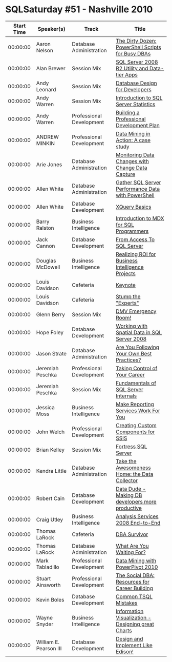 # SQLSaturday #51 - Nashville 2010
Start Time|Speaker(s)|Track|Title
---|---|---|---
00:00:00|Aaron Nelson|Database Administration|[The Dirty Dozen: PowerShell Scripts for Busy DBAs](28405.md)
00:00:00|Alan Brewer|Session Mix|[SQL Server 2008 R2 Utility and Data-tier Apps](28588.md)
00:00:00|Andy Leonard|Session Mix|[Database Design for Developers](28674.md)
00:00:00|Andy Warren|Session Mix|[Introduction to SQL Server Statistics](28714.md)
00:00:00|Andy Warren|Professional Development|[Building a Professional Development  Plan](28715.md)
00:00:00|ANDREW MINKIN|Professional Development|[Data Mining in Action: A case study](28773.md)
00:00:00|Arie Jones|Database Administration|[Monitoring Data Changes with Change Data Capture](28825.md)
00:00:00|Allen White|Database Administration|[Gather SQL Server Performance Data with PowerShell](28910.md)
00:00:00|Allen White|Database Development|[XQuery Basics](28912.md)
00:00:00|Barry Ralston|Business Intelligence|[Introduction to MDX for SQL Programmers](28972.md)
00:00:00|Jack Cannon|Database Development|[From Access To SQL Server](29375.md)
00:00:00|Douglas McDowell|Business Intelligence|[Realizing ROI for Business Intelligence Projects](29977.md)
00:00:00|Louis Davidson|Cafeteria|[Keynote](30003.md)
00:00:00|Louis Davidson|Cafeteria|[Stump the "Experts"](30004.md)
00:00:00|Glenn Berry|Session Mix|[DMV Emergency Room!](30248.md)
00:00:00|Hope Foley|Database Development|[Working with Spatial Data in SQL Server 2008 ](30321.md)
00:00:00|Jason Strate|Database Administration|[Are You Following Your Own Best Practices?](30523.md)
00:00:00|Jeremiah Peschka|Professional Development|[Taking Control of Your Career](30746.md)
00:00:00|Jeremiah Peschka|Session Mix|[Fundamentals of SQL Server Internals](30747.md)
00:00:00|Jessica Moss|Business Intelligence|[Make Reporting Services Work For You](30804.md)
00:00:00|John Welch|Professional Development|[Creating Custom Components for SSIS](30931.md)
00:00:00|Brian Kelley|Session Mix|[Fortress SQL Server](31239.md)
00:00:00|Kendra Little|Database Administration|[Take the Awesomeness Home: the Data Collector](31282.md)
00:00:00|Robert Cain|Database Development|[Data Dude - Making DB developers more productive](32457.md)
00:00:00|Craig Utley|Business Intelligence|[Analysis Services 2008 End-to-End](33000.md)
00:00:00|Thomas LaRock|Cafeteria|[DBA Survivor](33065.md)
00:00:00|Thomas LaRock|Database Administration|[What Are You Waiting For?](33066.md)
00:00:00|Mark Tabladillo|Professional Development|[Data Mining with PowerPivot 2010](33098.md)
00:00:00|Stuart Ainsworth|Professional Development|[The Social DBA: Resources for Career Building](33239.md)
00:00:00|Kevin Boles|Database Development|[Common TSQL Mistakes](33545.md)
00:00:00|Wayne Snyder|Business Intelligence|[Information Visualization - Designing great Charts](33862.md)
00:00:00|William E. Pearson III|Database Development|[Design and Implement Like Edison!](33899.md)

